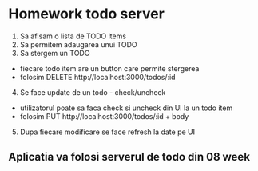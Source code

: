 # Homework todo server

1. Sa afisam o lista de TODO items
2. Sa permitem adaugarea unui TODO
3. Sa stergem un TODO
  - fiecare todo item are un button care permite stergerea
  - folosim DELETE http://localhost:3000/todos/:id
4. Se face update de un todo - check/uncheck
  - utilizatorul poate sa faca check si uncheck din UI la un todo item
  - folosim PUT http://localhost:3000/todos/:id + body

5. Dupa fiecare modificare se face refresh la date pe UI

## Aplicatia va folosi serverul de todo din 08 week